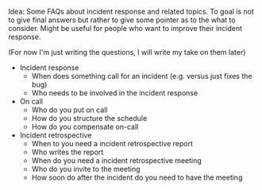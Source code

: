 
Idea: Some FAQs about incident response and related topics. To goal is not to give final answers but rather to give some pointer as to the what to consider. Might be useful for people who want to improve their incident response.

(For now I'm just writing the questions, I will write my take on them later)

- Incident response
  - When does something call for an incident (e.g. versus just fixes the bug)
  - Who needs to be involved in the incident response
- On call
  - Who do you put on call
  - How do you structure the schedule
  - How do you compensate on-call
- Incident retrospective
  - When to you need a incident retrospective report
  - Who writes the report
  - When do you need a incident retrospective meeting
  - Who do you invite to the meeting
  - How soon do after the incident do you need to have the meeting
